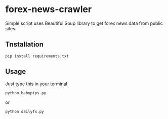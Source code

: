 # forex-news-crawler
Simple script uses Beautiful Soup library to get forex news data from public sites.
## Tnstallation
```
pip install requirements.txt
```
## Usage
Just type this in your terminal
```
python babypips.py
```
or
```
python dailyfx.py
```
